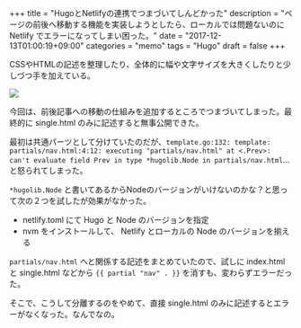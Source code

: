 +++
title = "HugoとNetlifyの連携でつまづいてしんどかった"
description = "ページの前後へ移動する機能を実装しようとしたら、ローカルでは問題ないのに Netlify でエラーになってしまい困った。"
date = "2017-12-13T01:00:19+09:00"
categories = "memo"
tags = "Hugo"
draft = false
+++

CSSやHTMLの記述を整理したり、全体的に幅や文字サイズを大きくしたりと少しづつ手を加えている。

![](/img/hugo-challenge-20171213.jpg "")

今回は、前後記事への移動の仕組みを追加するところでつまづいてしまった。最終的に single.html のみに記述すると無事公開できた。

最初は共通パーツとして分けていたのだが、`template.go:132: template: partials/nav.html:4:12: executing "partials/nav.html" at <.Prev>: can't evaluate field Prev in type *hugolib.Node in partials/nav.html`...と怒られてしまった。

`*hugolib.Node` と書いてあるからNodeのバージョンがいけないのかな？と思って次の２つを試したが効果がなかった。

- netlify.toml にて Hugo と Node のバージョンを指定
- nvm をインストールして、 Netlify とローカルの Node のバージョンを揃える

`partials/nav.html` へと関係する記述をまとめていたので、試しに index.html と single.html などから `{{ partial "nav" . }}` を消すも、変わらずエラーだった。

そこで、こうして分離するのをやめて、直接 single.html のみに記述するとエラーがなくなった。なんでなの。
